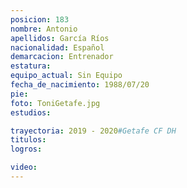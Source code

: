 ```yaml
---
posicion: 183
nombre: Antonio
apellidos: García Ríos
nacionalidad: Español
demarcacion: Entrenador
estatura: 
equipo_actual: Sin Equipo
fecha_de_nacimiento: 1988/07/20
pie: 
foto: ToniGetafe.jpg
estudios: 

trayectoria: 2019 - 2020#Getafe CF DH
titulos:
logros:

video:
---
```

